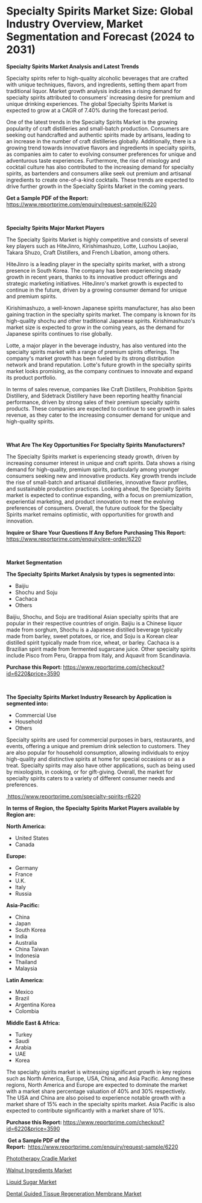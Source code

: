 <p><h1>Specialty Spirits Market Size: Global Industry Overview, Market Segmentation and Forecast (2024 to 2031)</h1></p><p><strong>Specialty Spirits Market Analysis and Latest Trends</strong></p>
<p><p>Specialty spirits refer to high-quality alcoholic beverages that are crafted with unique techniques, flavors, and ingredients, setting them apart from traditional liquor. Market growth analysis indicates a rising demand for specialty spirits attributed to consumers' increasing desire for premium and unique drinking experiences. The global Specialty Spirits Market is expected to grow at a CAGR of 7.40% during the forecast period.</p><p>One of the latest trends in the Specialty Spirits Market is the growing popularity of craft distilleries and small-batch production. Consumers are seeking out handcrafted and authentic spirits made by artisans, leading to an increase in the number of craft distilleries globally. Additionally, there is a growing trend towards innovative flavors and ingredients in specialty spirits, as companies aim to cater to evolving consumer preferences for unique and adventurous taste experiences. Furthermore, the rise of mixology and cocktail culture has also contributed to the increasing demand for specialty spirits, as bartenders and consumers alike seek out premium and artisanal ingredients to create one-of-a-kind cocktails. These trends are expected to drive further growth in the Specialty Spirits Market in the coming years.</p></p>
<p><strong>Get a Sample PDF of the Report:&nbsp;</strong> <a href="https://www.reportprime.com/enquiry/request-sample/6220">https://www.reportprime.com/enquiry/request-sample/6220</a></p>
<p>&nbsp;</p>
<p><strong>Specialty Spirits Major Market Players</strong></p>
<p><p>The Specialty Spirits Market is highly competitive and consists of several key players such as HiteJinro, Kirishimashuzo, Lotte, Luzhou Laojiao, Takara Shuzo, Craft Distillers, and French Libation, among others.</p><p>HiteJinro is a leading player in the specialty spirits market, with a strong presence in South Korea. The company has been experiencing steady growth in recent years, thanks to its innovative product offerings and strategic marketing initiatives. HiteJinro's market growth is expected to continue in the future, driven by a growing consumer demand for unique and premium spirits.</p><p>Kirishimashuzo, a well-known Japanese spirits manufacturer, has also been gaining traction in the specialty spirits market. The company is known for its high-quality shochu and other traditional Japanese spirits. Kirishimashuzo's market size is expected to grow in the coming years, as the demand for Japanese spirits continues to rise globally.</p><p>Lotte, a major player in the beverage industry, has also ventured into the specialty spirits market with a range of premium spirits offerings. The company's market growth has been fueled by its strong distribution network and brand reputation. Lotte's future growth in the specialty spirits market looks promising, as the company continues to innovate and expand its product portfolio.</p><p>In terms of sales revenue, companies like Craft Distillers, Prohibition Spirits Distillery, and Sidetrack Distillery have been reporting healthy financial performance, driven by strong sales of their premium specialty spirits products. These companies are expected to continue to see growth in sales revenue, as they cater to the increasing consumer demand for unique and high-quality spirits.</p></p>
<p>&nbsp;</p>
<p><strong>What Are The Key Opportunities For Specialty Spirits Manufacturers?</strong></p>
<p><p>The Specialty Spirits market is experiencing steady growth, driven by increasing consumer interest in unique and craft spirits. Data shows a rising demand for high-quality, premium spirits, particularly among younger consumers seeking new and innovative products. Key growth trends include the rise of small-batch and artisanal distilleries, innovative flavor profiles, and sustainable production practices. Looking ahead, the Specialty Spirits market is expected to continue expanding, with a focus on premiumization, experiential marketing, and product innovation to meet the evolving preferences of consumers. Overall, the future outlook for the Specialty Spirits market remains optimistic, with opportunities for growth and innovation.</p></p>
<p><strong>Inquire or Share Your Questions If Any Before Purchasing This Report:</strong> <a href="https://www.reportprime.com/enquiry/pre-order/6220">https://www.reportprime.com/enquiry/pre-order/6220</a></p>
<p>&nbsp;</p>
<p><strong>Market Segmentation</strong></p>
<p><strong>The Specialty Spirits Market Analysis by types is segmented into:</strong></p>
<p><ul><li>Baijiu</li><li>Shochu and Soju</li><li>Cachaca</li><li>Others</li></ul></p>
<p><p>Baijiu, Shochu, and Soju are traditional Asian specialty spirits that are popular in their respective countries of origin. Baijiu is a Chinese liquor made from sorghum, Shochu is a Japanese distilled beverage typically made from barley, sweet potatoes, or rice, and Soju is a Korean clear distilled spirit typically made from rice, wheat, or barley. Cachaca is a Brazilian spirit made from fermented sugarcane juice. Other specialty spirits include Pisco from Peru, Grappa from Italy, and Aquavit from Scandinavia.</p></p>
<p><strong>Purchase this Report:&nbsp;</strong><a href="https://www.reportprime.com/checkout?id=6220&price=3590">https://www.reportprime.com/checkout?id=6220&price=3590</a></p>
<p>&nbsp;</p>
<p><strong>The Specialty Spirits Market Industry Research by Application is segmented into:</strong></p>
<p><ul><li>Commercial Use</li><li>Household</li><li>Others</li></ul></p>
<p><p>Specialty spirits are used for commercial purposes in bars, restaurants, and events, offering a unique and premium drink selection to customers. They are also popular for household consumption, allowing individuals to enjoy high-quality and distinctive spirits at home for special occasions or as a treat. Specialty spirits may also have other applications, such as being used by mixologists, in cooking, or for gift-giving. Overall, the market for specialty spirits caters to a variety of different consumer needs and preferences.</p></p>
<p><a href="https://www.reportprime.com/specialty-spirits-r6220">&nbsp;https://www.reportprime.com/specialty-spirits-r6220</a></p>
<p><strong>In terms of Region, the Specialty Spirits Market Players available by Region are:</strong></p>
<p>
    <p> <strong> North America: </strong>
        <ul>
            <li>United States</li>
            <li>Canada</li>
        </ul>
        </p> 
    <p> <strong> Europe: </strong>
        <ul>
            <li>Germany</li>
            <li>France</li>
            <li>U.K.</li>
            <li>Italy</li>
            <li>Russia</li>
        </ul>
        </p> 
    <p> <strong> Asia-Pacific: </strong>
        <ul>
            <li>China</li>
            <li>Japan</li>
            <li>South Korea</li>
            <li>India</li>
            <li>Australia</li>
            <li>China Taiwan</li>
            <li>Indonesia</li>
            <li>Thailand</li>
            <li>Malaysia</li>
        </ul>
        </p> 
    <p> <strong> Latin America: </strong>
        <ul>
            <li>Mexico</li>
            <li>Brazil</li>
            <li>Argentina Korea</li>
            <li>Colombia</li>
        </ul>
        </p> 
    <p> <strong> Middle East & Africa: </strong>
        <ul>
            <li>Turkey</li>
            <li>Saudi</li>
            <li>Arabia</li>
            <li>UAE</li>
            <li>Korea</li>
        </ul>
    </p>
    </p>
<p><p>The specialty spirits market is witnessing significant growth in key regions such as North America, Europe, USA, China, and Asia Pacific. Among these regions, North America and Europe are expected to dominate the market with a market share percentage valuation of 40% and 30% respectively. The USA and China are also poised to experience notable growth with a market share of 15% each in the specialty spirits market. Asia Pacific is also expected to contribute significantly with a market share of 10%.</p></p>
<p><strong>Purchase this Report: </strong><a href="https://www.reportprime.com/checkout?id=6220&price=3590">https://www.reportprime.com/checkout?id=6220&price=3590</a></p>
<p>&nbsp;<strong>Get a Sample PDF of the Report:&nbsp;&nbsp;</strong><a href="https://www.reportprime.com/enquiry/request-sample/6220">https://www.reportprime.com/enquiry/request-sample/6220</a></p>
<p><strong></strong></p>
<p><p><a href="https://issuu.com/reportprime-2/docs/phototherapy-cradle-market-size-2030.pptx">Phototherapy Cradle Market</a></p><p><a href="https://github.com/nicoletavirag/Market-Research-Report-List-4/blob/main/walnut-ingredients-market.md">Walnut Ingredients Market</a></p><p><a href="https://github.com/janetchuadff364/Market-Research-Report-List-1/blob/main/liquid-sugar-market.md">Liquid Sugar Market</a></p><p><a href="https://issuu.com/reportprime-2/docs/dental-guided-tissue-regeneration-membrane-market-">Dental Guided Tissue Regeneration Membrane Market</a></p></p>